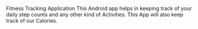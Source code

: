 Fitness Tracking Application
This Android app helps in keeping track of your daily step counts and any other kind of Activities.
This App will also keep track of our Calories.
